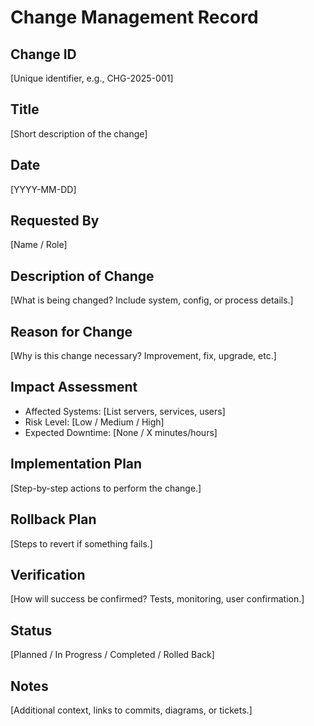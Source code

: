 # Change Management Record

## Change ID
[Unique identifier, e.g., CHG-2025-001]

## Title
[Short description of the change]

## Date
[YYYY-MM-DD]

## Requested By
[Name / Role]

## Description of Change
[What is being changed? Include system, config, or process details.]

## Reason for Change
[Why is this change necessary? Improvement, fix, upgrade, etc.]

## Impact Assessment
- Affected Systems: [List servers, services, users]
- Risk Level: [Low / Medium / High]
- Expected Downtime: [None / X minutes/hours]

## Implementation Plan
[Step-by-step actions to perform the change.]

## Rollback Plan
[Steps to revert if something fails.]

## Verification
[How will success be confirmed? Tests, monitoring, user confirmation.]

## Status
[Planned / In Progress / Completed / Rolled Back]

## Notes
[Additional context, links to commits, diagrams, or tickets.]
